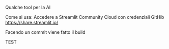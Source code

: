 Qualche tool per la AI

Come si usa:
Accedere a Streamlit Community Cloud con credenziali GitHib
https://share.streamlit.io/

Facendo un commit viene fatto il build

TEST


